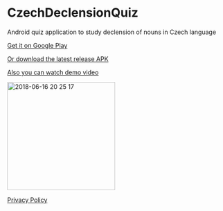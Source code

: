 # CzechDeclensionQuiz
Android quiz application to study declension of nouns in Czech language

<a href="https://play.google.com/store/apps/details?id=com.usharik.app">Get it on Google Play</a>

<a href="https://github.com/usharik/CzechDeclensionQuiz/releases/download/2.10/app-release.apk">Or download the latest release APK</a>

<a href="https://www.youtube.com/watch?v=tfY8J9ZHEnU">Also you can watch demo video</a>

<img width="249" alt="2018-06-16 20 25 17" src="https://user-images.githubusercontent.com/15856751/41592267-4c107f64-73bc-11e8-89ce-f618351bb28d.png">

[Privacy Policy](privacy_policy.md)
